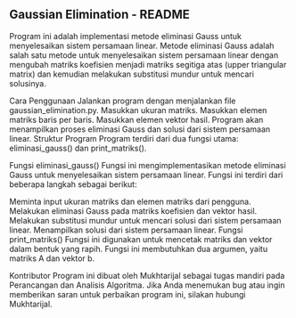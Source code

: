 ## Gaussian Elimination - README

Program ini adalah implementasi metode eliminasi Gauss untuk menyelesaikan sistem persamaan linear. Metode eliminasi Gauss adalah salah satu metode untuk menyelesaikan sistem persamaan linear dengan mengubah matriks koefisien menjadi matriks segitiga atas (upper triangular matrix) dan kemudian melakukan substitusi mundur untuk mencari solusinya.

Cara Penggunaan
Jalankan program dengan menjalankan file gaussian_elimination.py.
Masukkan ukuran matriks.
Masukkan elemen matriks baris per baris.
Masukkan elemen vektor hasil.
Program akan menampilkan proses eliminasi Gauss dan solusi dari sistem persamaan linear.
Struktur Program
Program terdiri dari dua fungsi utama: eliminasi_gauss() dan print_matriks().

Fungsi eliminasi_gauss()
Fungsi ini mengimplementasikan metode eliminasi Gauss untuk menyelesaikan sistem persamaan linear. Fungsi ini terdiri dari beberapa langkah sebagai berikut:

Meminta input ukuran matriks dan elemen matriks dari pengguna.
Melakukan eliminasi Gauss pada matriks koefisien dan vektor hasil.
Melakukan substitusi mundur untuk mencari solusi dari sistem persamaan linear.
Menampilkan solusi dari sistem persamaan linear.
Fungsi print_matriks()
Fungsi ini digunakan untuk mencetak matriks dan vektor dalam bentuk yang rapih. Fungsi ini membutuhkan dua argumen, yaitu matriks A dan vektor b.

Kontributor
Program ini dibuat oleh Mukhtarijal sebagai tugas mandiri pada Perancangan dan Analisis Algoritma. Jika Anda menemukan bug atau ingin memberikan saran untuk perbaikan program ini, silakan hubungi Mukhtarijal.
